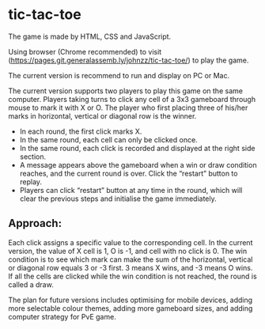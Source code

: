 # tic-tac-toe
The game is made by HTML, CSS and JavaScript.

Using browser (Chrome recommended) to visit (https://pages.git.generalassemb.ly/johnzz/tic-tac-toe/) to play the game.

The current version is recommend to run and display on PC or Mac. 

The current version supports two players to play this game on the same computer. Players taking turns to click any cell of a 3x3 gameboard through mouse to mark it with X or O. The player who first placing three of his/her marks in horizontal, vertical or diagonal row is the winner. 
- In each round, the first click marks X.
- In the same round, each cell can only be clicked once.
- In the same round, each click is recorded and displayed at the right side section.
- A message appears above the gameboard when a win or draw condition reaches, and the current round is over. Click the “restart” button to replay.
- Players can click “restart” button at any time in the round, which will clear the previous steps and initialise the game immediately.

## Approach:

Each click assigns a specific value to the corresponding cell. In the current version, the value of X cell is 1, O is -1, and cell with no click is 0. The win condition is to see which mark can make the sum of the horizontal, vertical or diagonal row equals 3 or -3 first. 3 means X wins, and -3 means O wins. If all the cells are clicked while the win condition is not reached, the round is called a draw.

The plan for future versions includes optimising for mobile devices, adding more selectable colour themes, adding more gameboard sizes, and adding computer strategy for PvE game.
